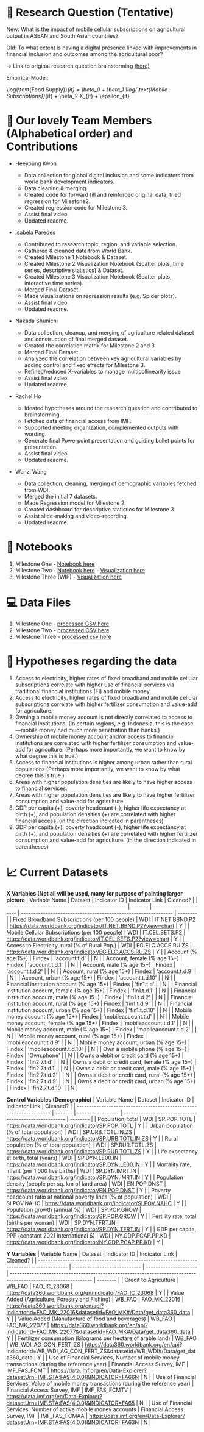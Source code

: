 # 🤔 Research Question (Tentative)
New: What is the impact of mobile cellular subscriptions on agricultural output in ASEAN and South Asian countries?

Old: To what extent is having a digital presence linked with improvements in financial inclusion and outcomes among the agricultural poor?

-> Link to original research question brainstorming [(here)](https://docs.google.com/presentation/d/1NucYbSjfVlvDEOBGqh_Ji_7gGyhjJVdJAMbRCjujQzY/edit?usp=sharing)

Empirical Model:

\log(\text{Food Supply})_{it} = \beta_0 + \beta_1 \log(\text{Mobile Subscriptions})_{it} + \beta_2 X_{it} + \epsilon_{it}



# 🤝 Our lovely Team Members (Alphabetical order) and Contributions
- Heeyoung Kwon  
    - Data collection for global digital inclusion and some indicators from world bank development indicators.
    - Data cleaning & merging.
    - Created code for forward fill and reinforced original data, tried regression for Milestone2.
    - Created regression code for Milestone 3.
    - Assist final video.
    - Updated readme.
    
- Isabela Paredes 
    - Contributed to research topic, region, and variable selection. 
    - Gathered & cleaned data from World Bank.
    - Created Milestone 1 Notebook & Dataset.
    - Created Milestone 2 Visualization Notebook (Scatter plots, time series, descriptive statistics) & Dataset.
    - Created Milestone 3 Visualization Notebook (Scatter plots, interactive time series).
    - Merged Final Dataset.
    - Made visualizations on regression results (e.g. Spider plots).
    - Assist final video.
    - Updated readme.

- Nakada Shunichi  
    - Data collection, cleanup, and merging of agriculture related dataset and construction of final merged dataset. 
    - Created the correlation matrix for Milestone 2 and 3.
    - Merged Final Dataset.
    - Analyzed the correlation between key agricultural variables by adding control and fixed effects for Milestone 3. 
    - Refined/reduced X-variables to manage multicollinearity issue
    - Assist final video.
    - Updated readme.

- Rachel Ho  
    - Ideated hypotheses around the research question and contributed to brainstorming. 
    - Fetched data of financial access from IMF. 
    - Supported meeting organization, complemented outputs with wording.
    - Generate final Powerpoint presentation and guiding bullet points for presentation.
    - Assist final video.
    - Updated readme.

- Wanzi Wang  
    - Data collection, cleaning, merging of demographic variables fetched from WDI. 
    - Merged the initial 7 datasets. 
    - Made Regression model for Milestone 2.
    - Created dashboard for descriptive statistics for Milestone 3. 
    - Assist slide-making and video-recording.
    - Updated readme.

# 📒 Notebooks
1) Milestone One - [Notebook here](https://github.com/Graspp-25-Spring/graspp_2025s_fintech/blob/main/notebooks/Milestone_1.ipynb)
2) Milestone Two - [Notebook here](https://github.com/Graspp-25-Spring/graspp_2025s_fintech/blob/main/notebooks/Milestone_2.ipynb)
                 - [Visualization here](https://github.com/Graspp-25-Spring/graspp_2025s_fintech/blob/main/notebooks/Visualizations_One.ipynb)
3) Milestone Three (WIP) - [Visualization here](https://github.com/Graspp-25-Spring/graspp_2025s_fintech/blob/main/notebooks/Milestone3Viz.ipynb)


# 💻 Data Files
1) Milestone One - [processed CSV here](https://github.com/Graspp-25-Spring/graspp_2025s_fintech/blob/main/data/processed/wb_merged.csv)
2) Milestone Two - [processed CSV here](https://github.com/Graspp-25-Spring/graspp_2025s_fintech/blob/main/data/processed/merged_5.csv)
3) Milestone Three - [processed csv here](https://github.com/Graspp-25-Spring/graspp_2025s_fintech/blob/main/data/processed/final_dataset.csv)


# 💭 Hypotheses regarding the data
1.	Access to electricity, higher rates of fixed broadband and mobile cellular subscriptions correlate with higher use of financial services via traditional financial institutions (FI) and mobile money.
2.	Access to electricity, higher rates of fixed broadband and mobile cellular subscriptions correlate with higher fertilizer consumption and value-add for agriculture.
3.	Owning a mobile money account is not directly correlated to access to financial institutions. (In certain regions, e.g. Indonesia, this is the case—mobile money had much more penetration than banks.)
4.	Ownership of mobile money account and/or access to financial institutions are correlated with higher fertilizer consumption and value-add for agriculture. (Perhaps more importantly, we want to know by what degree this is true.)
5.	Access to financial institutions is higher among urban rather than rural populations (Perhaps more importantly, we want to know by what degree this is true.)
6.	Areas with higher population densities are likely to have higher access to financial services.
7.	Areas with higher population densities are likely to have higher fertilizer consumption and value-add for agriculture.
8.	GDP per capita (+), poverty headcount (-), higher life expectancy at birth (+), and population densities (+) are correlated with higher financial access. (in the direction indicated in parentheses)
9.	GDP per capita (+), poverty headcount (-), higher life expectancy at birth (+), and population densities (+) are correlated with higher fertilizer consumption and value-add for agriculture. (in the direction indicated in parentheses)


# 📈 Current Datasets
**X Variables (Not all will be used, many for purpose of painting larger picture**
| Variable Name                                     | Dataset | Indicator ID           | Indicator Link                                                 | Cleaned? |
| ------------------------------------------------- | ------- | ---------------------- | -------------------------------------------------------------- | -------- |
| Fixed Broadband Subscriptions (per 100 people)    | WDI     | IT.NET.BBND.P2         | https://data.worldbank.org/indicator/IT.NET.BBND.P2?view=chart | Y        |
| Mobile Cellular Subscriptions (per 100 people)    | WDI     | IT.CEL.SETS.P2         | https://data.worldbank.org/indicator/IT.CEL.SETS.P2?view=chart | Y        |
| Access to Electricity, rural (% of Rural Pop.)    | WDI     | EG.ELC.ACCS.RU.ZS      | https://data.worldbank.org/indicator/EG.ELC.ACCS.RU.ZS         | Y        |
| Account (% age 15+)                               | Findex  | 'account.t.d'          |                                                                | N        |
| Account, female (% age 15+)                       | Findex  | 'account.t.d.1'        |                                                                | N        |
| Account, male (% age 15+)                         | Findex  | 'account.t.d.2'        |                                                                | N        |
| Account, rural (% age 15+)                        | Findex  | 'account.t.d.9'        |                                                                | N        |
| Account, urban (% age 15+)                        | Findex  | 'account.t.d.10'       |                                                                | N        |
| Financial institution account (% age 15+)         | Findex  | 'fin1.t.d'             |                                                                | N        |
| Financial institution account, female (% age 15+) | Findex  | 'fin1.t.d.1'           |                                                                | N        |
| Financial institution account, male (% age 15+)   | Findex  | 'fin1.t.d.2'           |                                                                | N        |
| Financial institution account, rural (% age 15+)  | Findex  | 'fin1.t.d.9'           |                                                                | N        |
| Financial institution account, urban (% age 15+)  | Findex  | 'fin1.t.d.10'          |                                                                | N        |
| Mobile money account (% age 15+)                  | Findex  | 'mobileaccount.t.d'    |                                                                | N        |
| Mobile money account, female (% age 15+)          | Findex  | 'mobileaccount.t.d.1'  |                                                                | N        |
| Mobile money account, male (% age 15+)            | Findex  | 'mobileaccount.t.d.2'  |                                                                | N        |
| Mobile money account, rural (% age 15+)           | Findex  | 'mobileaccount.t.d.9'  |                                                                | N        |
| Mobile money account, urban (% age 15+)           | Findex  | 'mobileaccount.t.d.10' |                                                                | N        |
| Own a mobile phone (% age 15+)                    | Findex  | 'Own.phone'            |                                                                | N        |
| Owns a debit or credit card (% age 15+)           | Findex  | 'fin2.7.t.d'           |                                                                | N        |
| Owns a debit or credit card, female (% age 15+)   | Findex  | 'fin2.7.t.d.1'         |                                                                | N        |
| Owns a debit or credit card, male (% age 15+)     | Findex  | 'fin2.7.t.d.2'         |                                                                | N        |
| Owns a debit or credit card, rural (% age 15+)    | Findex  | 'fin2.7.t.d.9'         |                                                                | N        |
| Owns a debit or credit card, urban (% age 15+)    | Findex  | 'fin2.7.t.d.10'        |                                                                | N        |

**Control Variables (Demographic)**
| Variable Name                                                       | Dataset | Indicator ID      | Indicator Link                                         | Cleaned? |
| ------------------------------------------------------------------- | ------- | ----------------- | ------------------------------------------------------ | -------- |
| Population, total                                                   | WDI     | SP.POP.TOTL       | https://data.worldbank.org/indicator/SP.POP.TOTL       | Y        |
| Urban population (% of total population)                            | WDI     | SP.URB.TOTL.IN.ZS | https://data.worldbank.org/indicator/SP.URB.TOTL.IN.ZS | Y        |
| Rural population (% of total population)                            | WDI     | SP.RUR.TOTL.ZS    | https://data.worldbank.org/indicator/SP.RUR.TOTL.ZS    | Y        |
| Life expectancy at birth, total (years)                             | WDI     | SP.DYN.LE00.IN    | https://data.worldbank.org/indicator/SP.DYN.LE00.IN    | Y        |
| Mortality rate, infant (per 1,000 live births)                      | WDI     | SP.DYN.IMRT.IN    | https://data.worldbank.org/indicator/SP.DYN.IMRT.IN    | Y        |
| Population density (people per sq. km of land area)                 | WDI     | EN.POP.DNST       | https://data.worldbank.org/indicator/EN.POP.DNST       | Y        |
| Poverty headcount ratio at national poverty lines (% of population) | WDI     | SI.POV.NAHC       | https://data.worldbank.org/indicator/SI.POV.NAHC       | Y        |
| Population growth (annual %)                                        | WDI     | SP.POP.GROW       | https://data.worldbank.org/indicator/SP.POP.GROW       | Y        |
| Fertility rate, total (births per woman)                            | WDI     | SP.DYN.TFRT.IN    | https://data.worldbank.org/indicator/SP.DYN.TFRT.IN    | Y        |
| GDP per capita, PPP (constant 2021 international $)                 | WDI     | NY.GDP.PCAP.PP.KD | https://data.worldbank.org/indicator/NY.GDP.PCAP.PP.KD | Y        |

**Y Variables**
| Variable Name                                                                              | Dataset                      | Indicator ID          | Indicator Link                                                                                                  | Cleaned? |
| ------------------------------------------------------------------------------------------ | ---------------------------- | --------------------- | --------------------------------------------------------------------------------------------------------------- | -------- |
| Credit to Agriculture                                                                      | WB_FAO                       | FAO_IC_23068          | https://data360.worldbank.org/en/indicator/FAO_IC_23068                                                         | Y        |
| Value Added (Agriculture, Forestry and Fishing)                                            | WB_FAO                       | FAO_MK_22016          | https://data360.worldbank.org/en/api?indicatorid=FAO_MK_22016&datasetid=FAO_MK#/Data/get_data360_data           | Y        |
| Value Added (Manufacture of food and beverages)                                            | WB_FAO                       | FAO_MK_22077          | https://data360.worldbank.org/en/api?indicatorid=FAO_MK_22077&datasetid=FAO_MK#/Data/get_data360_data           | Y        |
| Fertilizer consumption (kilograms per hectare of arable land)                              | WB_FAO                       | WB_WDI_AG_CON_FERT_ZS | https://data360.worldbank.org/en/api? indicatorid=WB_WDI_AG_CON_FERT_ZS&datasetid=WB_WDI#/Data/get_data360_data | Y        |
| Use of Financial Services, Number of mobile money transactions (during the reference year) | Financial Access Survey, IMF | IMF_FAS_FCMT          | https://data.imf.org/en/Data-Explorer?datasetUrn=IMF.STA:FAS(4.0.0)&INDICATOR=FA66N                             | N        |
| Use of Financial Services, Value of mobile money transactions (during the reference year)  | Financial Access Survey, IMF | IMF_FAS_FCMTV         | https://data.imf.org/en/Data-Explorer?datasetUrn=IMF.STA:FAS(4.0.0)&INDICATOR=FA65                              | N        |
| Use of Financial Services, Number of active mobile money accounts                          | Financial Access Survey, IMF | IMF_FAS_FCMAA         | https://data.imf.org/en/Data-Explorer?datasetUrn=IMF.STA:FAS(4.0.0)&INDICATOR=FA63N                             | N        |
